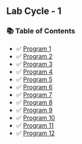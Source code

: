 ## Lab Cycle - 1

### 📚 Table of Contents 

- ✅ [Program 1](./LabCycle-1/Question-01/Readme.md) 
- ✅ [Program 2](./LabCycle-1/Question-02/Readme.md) 
- ✅ [Program 3](./LabCycle-1/Question-03/Readme.md) 
- ✅ [Program 4](./LabCycle-1/Question-04/Readme.md) 
- ✅ [Program 5](./LabCycle-1/Question-05/Readme.md) 
- ✅ [Program 6](./LabCycle-1/Question-06/Readme.md) 
- ✅ [Program 7](./LabCycle-1/Question-07/Readme.md) 
- ✅ [Program 8](./LabCycle-1/Question-08/Readme.md) 
- ✅ [Program 9](./LabCycle-1/Question-09/Readme.md) 
- ✅ [Program 10](./LabCycle-1/Question-10/Readme.md) 
- ✅ [Program 11](./LabCycle-1/Question-11/Readme.md) 
- ✅ [Program 12](./LabCycle-1/Question-12/Readme.md) 
